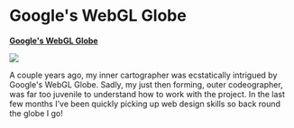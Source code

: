 # **Google's WebGL Globe** 

[**Google's WebGL Globe**](http://www.chromeexperiments.com/globe)

![](https://4.bp.blogspot.com/-nB6XnTgb4AA/TcLQ4gRBtfI/AAAAAAAAH-U/vb2GuhPN6aM/globe.png)

A couple years ago, my inner cartographer was ecstatically intrigued by Google's WebGL Globe. Sadly, my just then forming, outer codeographer, was far too juvenile to understand how to work with the project.
In the last few months I’ve been quickly picking up web design skills so back round the globe I go!

